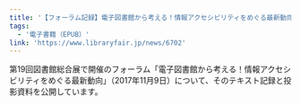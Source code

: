```yaml
---
title: '【フォーラム記録】電子図書館から考える！情報アクセシビリティをめぐる最新動向'
tags:
  - '電子書籍（EPUB）'
link: 'https://www.libraryfair.jp/news/6702'
---
```


第19回図書館総合展で開催のフォーラム「電子図書館から考える！情報アクセシビリティをめぐる最新動向」（2017年11月9日）について、そのテキスト記録と投影資料を公開しています。
